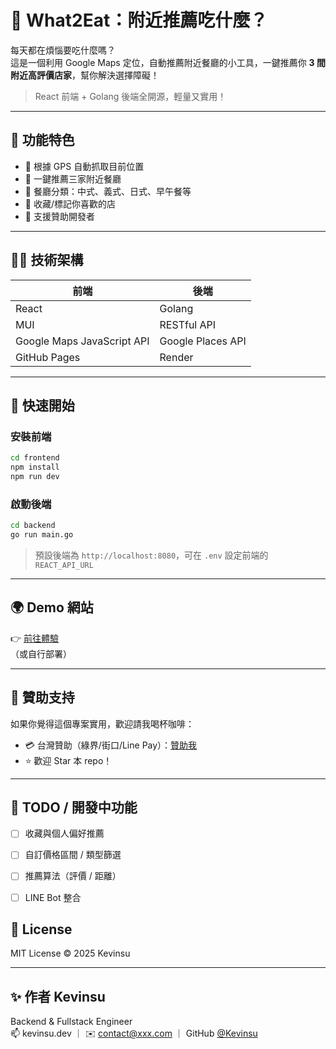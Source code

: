 # 🥡 What2Eat：附近推薦吃什麼？

每天都在煩惱要吃什麼嗎？  
這是一個利用 Google Maps 定位，自動推薦附近餐廳的小工具，一鍵推薦你 **3 間附近高評價店家**，幫你解決選擇障礙！

> React 前端 + Golang 後端全開源，輕量又實用！

---

## 🌟 功能特色

- 📍 根據 GPS 自動抓取目前位置  
- 🎲 一鍵推薦三家附近餐廳  
- 🧾 餐廳分類：中式、義式、日式、早午餐等  
- 🧠 收藏/標記你喜歡的店  
- 💸 支援贊助開發者  

---

## 🧑‍💻 技術架構

| 前端 | 後端 |
|------|------|
| React | Golang  |
| MUI | RESTful API |
| Google Maps JavaScript API | Google Places API |
| GitHub Pages |  Render |


---

## 🚀 快速開始

### 安裝前端

```bash
cd frontend
npm install
npm run dev
```

### 啟動後端

```bash
cd backend
go run main.go
```

> 預設後端為 `http://localhost:8080`，可在 `.env` 設定前端的 `REACT_API_URL`

---

## 🌍 Demo 網站

👉 [前往體驗](https://kevinsuu.github.io/what2eat/)  
（或自行部署）

---

## 🙌 贊助支持

如果你覺得這個專案實用，歡迎請我喝杯咖啡：

- 💳 台灣贊助（綠界/街口/Line Pay）：[贊助我](https://your-donate-page.tw)
- ⭐ 歡迎 Star 本 repo！

---

## 🧠 TODO / 開發中功能

- [ ] 收藏與個人偏好推薦  
- [ ] 自訂價格區間 / 類型篩選  
- [ ] 推薦算法（評價 / 距離）  
- [ ] LINE Bot 整合  


## 📄 License

MIT License © 2025 Kevinsu

---

## ✨ 作者 Kevinsu

Backend & Fullstack Engineer  
📫 kevinsu.dev ｜ ✉️ contact@xxx.com ｜ GitHub [@Kevinsu](https://github.com/Kevinsu)